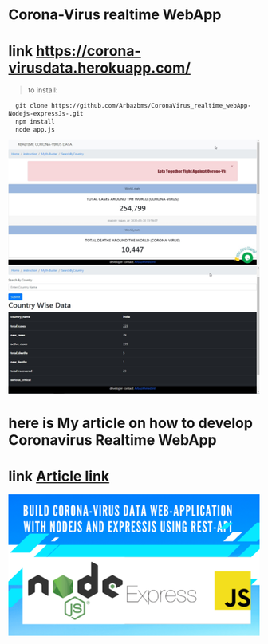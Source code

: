 # Corona-Virus realtime WebApp
# link <a href = "https://corona-virusdata.herokuapp.com/">https://corona-virusdata.herokuapp.com/</a>
> to install:

```
  git clone https://github.com/Arbazbms/CoronaVirus_realtime_webApp-Nodejs-expressJs-.git
  npm install
  node app.js
```

![alt text](https://github.com/Arbazbms/CoronaVirus_realtime_webApp-Nodejs-expressJs-/blob/master/public/images/1.jpg)
![alt text](https://github.com/Arbazbms/CoronaVirus_realtime_webApp-Nodejs-expressJs-/blob/master/public/images/2.jpg)

# here is My article on how to develop Coronavirus Realtime WebApp
# link <a href = "https://hashnode.com/post/corona-virus-data-web_app-using-third-party-api-ck8075uye03dzzis11qoa91db"> Article link</a>
![alt text](https://github.com/Arbazbms/CoronaVirus_realtime_webApp-Nodejs-expressJs-/blob/master/public/images/BUILDING%20CORONA-VIRUS%20DATA%20WEB-APPLICATION%20WITH%20NODEJS%20AND%20EXPRESSJS%20USING%20REST-API%20(1).png)

